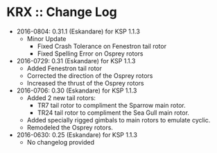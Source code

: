 # KRX :: Change Log

* 2016-0804: 0.31.1 (Eskandare) for KSP 1.1.3
	+ Minor Update
		- Fixed Crash Tolerance on Fenestron tail rotor
		- Fixed Spelling Error on Osprey rotors
* 2016-0729: 0.31 (Eskandare) for KSP 1.1.3
	+ Added Fenestron tail rotor
	+ Corrected the direction of the Osprey rotors
	+ Increased the thrust of the Osprey rotors
* 2016-0706: 0.30 (Eskandare) for KSP 1.1.3
	+ Added 2 new tail rotors:
		- TR7 tail rotor to compliment the Sparrow main rotor.
		- TR24 tail rotor to compliment the Sea Gull main rotor.
	+ Added specially rigged gimbals to main rotors to emulate cyclic.
	+ Remodeled the Osprey rotors.
* 2016-0630: 0.25 (Eskandare) for KSP 1.1.3
	+ No changelog provided
